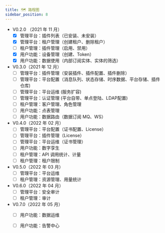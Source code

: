 ```yaml
---
title: 🗺️ 路程图
sidebar_position: 8
---
```


- V0.2.0 （2021 年 11 月）
    - [x] 管理平台：插件列表（已安装、未安装）
    - [x] 管理平台：租户管理（创建租户、删除租户）
    - [ ] 租户管理：插件管理（启用、禁用）
    - [x] 用户功能：设备管理（创建、Token）
    - [x] 用户功能：数据使用（内部订阅实体、实体的筛选）
- V0.3.0（2021 年 12 月）
    - [ ] 管理平台：插件管理（安装插件、插件配置、插件删除）
    - [ ] 管理平台：平台配置（消息队列、状态存储、时序数据、平台存储、插件仓库)
    - [ ] 管理平台：平台运维 (服务扩容)
    - [ ] 管理平台：认证管理 (平台自带、单点登陆、LDAP配置)
    - [ ] 租户管理：客户管理、角色管理
    - [ ] 用户功能：点表管理
    - [ ] 用户功能：数据路由（数据订阅 MQ、WS）
- V0.4.0（2022 年 02 月）
    - [ ] 管理平台：平台配置（证书配置、License）
    - [ ] 管理平台：插件管理（License）
    - [ ] 管理平台：平台运维（证书管理）
    - [ ] 用户功能：数字孪生
    - [ ] 租户管理：API 调用统计、计量
    - [ ] 租户管理：租户限制
- V0.5.0（2022 年 03 月）
    - [ ] 管理平台：平台运维
    - [ ] 租户管理：资源管理、用量统计
- V0.6.0（2022 年 04 月）
    - [ ] 管理平台：安全审计
    - [ ] 租户管理：审计
- V0.7.0（2022 年 05 月）
    - [ ] 用户功能：数据运维
    - [ ] 用户功能：告警中心

